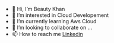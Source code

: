 - 👋 Hi, I’m Beauty Khan
- 👀 I’m interested in Cloud Developement
- 🌱 I’m currently learning Aws Cloud
- 💞️ I’m looking to collaborate on ...
- 📫 How to reach me [Linkedin](https://www.linkedin.com/in/beauty-khan-26b970141/) 

<!---
beautyKhan1998/beautyKhan1998 is a ✨ special ✨ repository because its `README.md` (this file) appears on your GitHub profile.
You can click the Preview link to take a look at your changes.
--->
